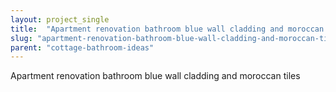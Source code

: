 ```yaml
---
layout: project_single
title:  "Apartment renovation bathroom blue wall cladding and moroccan tiles"
slug: "apartment-renovation-bathroom-blue-wall-cladding-and-moroccan-tiles"
parent: "cottage-bathroom-ideas"
---
```

Apartment renovation bathroom blue wall cladding and moroccan tiles